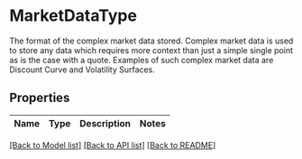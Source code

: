 # MarketDataType

The format of the complex market data stored. Complex market data is used to store any  data which requires more context than just a simple single point as is the case with a  quote.  Examples of such complex market data are Discount Curve and Volatility Surfaces.

## Properties
Name | Type | Description | Notes
------------ | ------------- | ------------- | -------------

[[Back to Model list]](../README.md#documentation-for-models) [[Back to API list]](../README.md#documentation-for-api-endpoints) [[Back to README]](../README.md)


